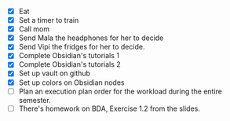 - [x] Eat
- [x] Set a timer to train
- [x] Call mom
- [x] Send Mala the headphones for her to decide
- [x] Send Vipi the fridges for her to decide.
- [x] Complete Obsidian's tutorials 1
- [x] Complete Obsidian's tutorials 2
- [x] Set up vault on github
- [x] Set up colors on Obsidian nodes
- [ ] Plan an execution plan order for the workload during the entire semester.
- [ ] There's homework on BDA, Exercise 1.2 from the slides.
